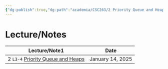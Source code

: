 ```yaml
---
{"dg-publish":true,"dg-path":"academia/CSC263/2 Priority Queue and Heaps/2 - Priority Queue and Heaps.md","permalink":"/academia/csc-263/2-priority-queue-and-heaps/2-priority-queue-and-heaps/","tags":["cs","module","university"],"created":"2025-01-16T21:52:39.436-05:00","updated":"2025-01-16T21:52:51.626-05:00"}
---
```



# Lecture/Notes

<div><table class="dataview table-view-table"><thead class="table-view-thead"><tr class="table-view-tr-header"><th class="table-view-th"><span>Lecture/Note</span><span class="dataview small-text">1</span></th><th class="table-view-th"><span>Date</span></th></tr></thead><tbody class="table-view-tbody"><tr><td><span>2			 <code>L3-4</code> <a data-tooltip-position="top" aria-label="100 Academia/CSC263/2 Priority Queue and Heaps/Priority Queue and Heaps.md" data-href="100 Academia/CSC263/2 Priority Queue and Heaps/Priority Queue and Heaps.md" href="100 Academia/CSC263/2 Priority Queue and Heaps/Priority Queue and Heaps.md" class="internal-link" target="_blank" rel="noopener nofollow">Priority Queue and Heaps</a></span></td><td>January 14, 2025</td></tr></tbody></table></div>
